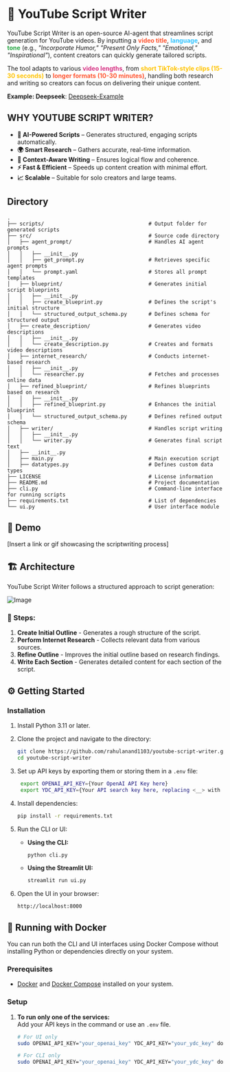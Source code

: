 # 🎥 YouTube Script Writer


YouTube Script Writer is an open-source AI-agent that streamlines script generation for YouTube videos. By inputting a **<span style="color:#FF5733;">video title</span>**, **<span style="color:#33C3FF;">language</span>**, and **<span style="color:#28A745;">tone</span>** (e.g., *"Incorporate Humor," "Present Only Facts," "Emotional," "Inspirational"*), content creators can quickly generate tailored scripts.  

The tool adapts to various **<span style="color:#D63384;">video lengths</span>**, from **<span style="color:#FFC300;">short TikTok-style clips (15-30 seconds)</span>** to **<span style="color:#FF5733;">longer formats (10-30 minutes)</span>**, handling both research and writing so creators can focus on delivering their unique content.

**Example: Deepseek**: [Deepseek-Example](https://github.com/rahulanand1103/youtube-script-writer/tree/main/docs/sample%20script/deepseek)



## WHY YOUTUBE SCRIPT WRITER?  

- **📝 AI-Powered Scripts** – Generates structured, engaging scripts automatically.  
- **🌍 Smart Research** – Gathers accurate, real-time information.  
- **🧠 Context-Aware Writing** – Ensures logical flow and coherence.  
- **⚡ Fast & Efficient** – Speeds up content creation with minimal effort.   
- **📈 Scalable** – Suitable for solo creators and large teams.  

## Directory

```
.
├── scripts/                                  # Output folder for generated scripts  
├── src/                                      # Source code directory  
│   ├── agent_prompt/                         # Handles AI agent prompts  
│   │   ├── __init__.py  
│   │   ├── get_prompt.py                     # Retrieves specific agent prompts  
│   │   └── prompt.yaml                       # Stores all prompt templates  
│   ├── blueprint/                            # Generates initial script blueprints  
│   │   ├── __init__.py  
│   │   ├── create_blueprint.py               # Defines the script's initial structure  
│   │   └── structured_output_schema.py       # Defines schema for structured output  
│   ├── create_description/                   # Generates video descriptions  
│   │   ├── __init__.py  
│   │   └── create_description.py             # Creates and formats video descriptions  
│   ├── internet_research/                    # Conducts internet-based research  
│   │   ├── __init__.py  
│   │   └── researcher.py                     # Fetches and processes online data  
│   ├── refined_blueprint/                    # Refines blueprints based on research  
│   │   ├── __init__.py  
│   │   ├── refined_blueprint.py              # Enhances the initial blueprint  
│   │   └── structured_output_schema.py       # Defines refined output schema  
│   ├── writer/                               # Handles script writing  
│   │   ├── __init__.py  
│   │   └── writer.py                         # Generates final script text  
│   ├── __init__.py  
│   ├── main.py                               # Main execution script  
│   ├── datatypes.py                          # Defines custom data types  
├── LICENSE                                   # License information  
├── README.md                                 # Project documentation  
├── cli.py                                    # Command-line interface for running scripts  
├── requirements.txt                          # List of dependencies  
└── ui.py                                     # User interface module  

```


## 🎥 Demo

[Insert a link or gif showcasing the scriptwriting process]

## 🏗️ Architecture

YouTube Script Writer follows a structured approach to script generation:

![Image](https://github.com/user-attachments/assets/73ebc259-f050-4216-9ade-0510351bd24b)

### 📌 Steps:

1. **Create Initial Outline** - Generates a rough structure of the script.
2. **Perform Internet Research** - Collects relevant data from various sources.
3. **Refine Outline** - Improves the initial outline based on research findings.
4. **Write Each Section** - Generates detailed content for each section of the script.

## ⚙️ Getting Started

### Installation

1. Install Python 3.11 or later.
2. Clone the project and navigate to the directory:

    ```bash
    git clone https://github.com/rahulanand1103/youtube-script-writer.git
    cd youtube-script-writer
    ```

3. Set up API keys by exporting them or storing them in a `.env` file:

   ```bash
    export OPENAI_API_KEY={Your OpenAI API Key here}
    export YDC_API_KEY={Your API search key here, replacing <__> with \<_\__\> or put inside ""}
    ```
4. Install dependencies:

    ```bash
    pip install -r requirements.txt
    ```

5. Run the CLI or UI:

    - **Using the CLI:**

      ```bash
      python cli.py
      ```

    - **Using the Streamlit UI:**

      ```bash
      streamlit run ui.py
      ```

6. Open the UI in your browser:  

    ```
    http://localhost:8000
    ```

## 🐳 Running with Docker

You can run both the CLI and UI interfaces using Docker Compose without installing Python or dependencies directly on your system.

### Prerequisites

- [Docker](https://docs.docker.com/get-docker/) and [Docker Compose](https://docs.docker.com/compose/install/) installed on your system.

### Setup

1. **To run only one of the services:**  
   Add your API keys in the command or use an `.env` file.

   ```bash
   # For UI only
   sudo OPENAI_API_KEY="your_openai_key" YDC_API_KEY="your_ydc_key" docker-compose up ui

   # For CLI only
   sudo OPENAI_API_KEY="your_openai_key" YDC_API_KEY="your_ydc_key" docker-compose up cli
   ```

